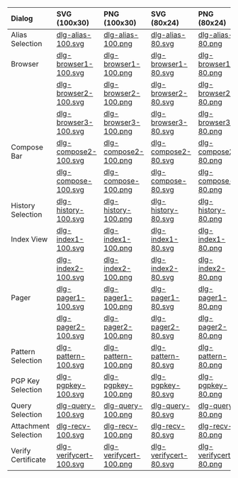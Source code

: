 | Dialog               | SVG (100x30)                                     | PNG (100x30)                                     | SVG (80x24)                                    | PNG (80x24)                                    |
| :------------------- | :----------------------------------------------- | :----------------------------------------------- | :--------------------------------------------- | :--------------------------------------------- |
| Alias Selection      | [dlg-alias-100.svg](dlg-alias-100.svg)           | [dlg-alias-100.png](dlg-alias-100.png)           | [dlg-alias-80.svg](dlg-alias-80.svg)           | [dlg-alias-80.png](dlg-alias-80.png)           |
| Browser              | [dlg-browser1-100.svg](dlg-browser1-100.svg)     | [dlg-browser1-100.png](dlg-browser1-100.png)     | [dlg-browser1-80.svg](dlg-browser1-80.svg)     | [dlg-browser1-80.png](dlg-browser1-80.png)     |
|                      | [dlg-browser2-100.svg](dlg-browser2-100.svg)     | [dlg-browser2-100.png](dlg-browser2-100.png)     | [dlg-browser2-80.svg](dlg-browser2-80.svg)     | [dlg-browser2-80.png](dlg-browser2-80.png)     |
|                      | [dlg-browser3-100.svg](dlg-browser3-100.svg)     | [dlg-browser3-100.png](dlg-browser3-100.png)     | [dlg-browser3-80.svg](dlg-browser3-80.svg)     | [dlg-browser3-80.png](dlg-browser3-80.png)     |
| Compose Bar          | [dlg-compose2-100.svg](dlg-compose2-100.svg)     | [dlg-compose2-100.png](dlg-compose2-100.png)     | [dlg-compose2-80.svg](dlg-compose2-80.svg)     | [dlg-compose2-80.png](dlg-compose2-80.png)     |
|                      | [dlg-compose-100.svg](dlg-compose-100.svg)       | [dlg-compose-100.png](dlg-compose-100.png)       | [dlg-compose-80.svg](dlg-compose-80.svg)       | [dlg-compose-80.png](dlg-compose-80.png)       |
| History Selection    | [dlg-history-100.svg](dlg-history-100.svg)       | [dlg-history-100.png](dlg-history-100.png)       | [dlg-history-80.svg](dlg-history-80.svg)       | [dlg-history-80.png](dlg-history-80.png)       |
| Index View           | [dlg-index1-100.svg](dlg-index1-100.svg)         | [dlg-index1-100.png](dlg-index1-100.png)         | [dlg-index1-80.svg](dlg-index1-80.svg)         | [dlg-index1-80.png](dlg-index1-80.png)         |
|                      | [dlg-index2-100.svg](dlg-index2-100.svg)         | [dlg-index2-100.png](dlg-index2-100.png)         | [dlg-index2-80.svg](dlg-index2-80.svg)         | [dlg-index2-80.png](dlg-index2-80.png)         |
| Pager                | [dlg-pager1-100.svg](dlg-pager1-100.svg)         | [dlg-pager1-100.png](dlg-pager1-100.png)         | [dlg-pager1-80.svg](dlg-pager1-80.svg)         | [dlg-pager1-80.png](dlg-pager1-80.png)         |
|                      | [dlg-pager2-100.svg](dlg-pager2-100.svg)         | [dlg-pager2-100.png](dlg-pager2-100.png)         | [dlg-pager2-80.svg](dlg-pager2-80.svg)         | [dlg-pager2-80.png](dlg-pager2-80.png)         |
| Pattern Selection    | [dlg-pattern-100.svg](dlg-pattern-100.svg)       | [dlg-pattern-100.png](dlg-pattern-100.png)       | [dlg-pattern-80.svg](dlg-pattern-80.svg)       | [dlg-pattern-80.png](dlg-pattern-80.png)       |
| PGP Key Selection    | [dlg-pgpkey-100.svg](dlg-pgpkey-100.svg)         | [dlg-pgpkey-100.png](dlg-pgpkey-100.png)         | [dlg-pgpkey-80.svg](dlg-pgpkey-80.svg)         | [dlg-pgpkey-80.png](dlg-pgpkey-80.png)         |
| Query Selection      | [dlg-query-100.svg](dlg-query-100.svg)           | [dlg-query-100.png](dlg-query-100.png)           | [dlg-query-80.svg](dlg-query-80.svg)           | [dlg-query-80.png](dlg-query-80.png)           |
| Attachment Selection | [dlg-recv-100.svg](dlg-recv-100.svg)             | [dlg-recv-100.png](dlg-recv-100.png)             | [dlg-recv-80.svg](dlg-recv-80.svg)             | [dlg-recv-80.png](dlg-recv-80.png)             |
| Verify Certificate   | [dlg-verifycert-100.svg](dlg-verifycert-100.svg) | [dlg-verifycert-100.png](dlg-verifycert-100.png) | [dlg-verifycert-80.svg](dlg-verifycert-80.svg) | [dlg-verifycert-80.png](dlg-verifycert-80.png) |
